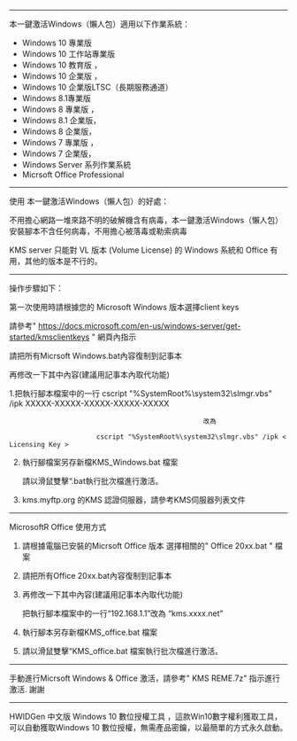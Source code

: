 --------------------------------------------------------------------------------------------------------------------------
本一鍵激活Windows（懶人包）適用以下作業系統：
* Windows 10 專業版
* Windows 10 工作站專業版 
* Windows 10 教育版 ，
* Windows 10 企業版 ，
* Windows 10 企業版LTSC（長期服務通道）
* Windows 8.1專業版 
* Windows 8 專業版 ，
* Windows 8.1 企業版，
* Windows 8 企業版，
* Windows 7 專業版 ， 
* Windows 7 企業版，
* Windows Server 系列作業系統
* Micrsoft Office Professional
----------------------------------------------------------------------------------------------------------------------------

使用 本一鍵激活Windows（懶人包）的好處：

不用擔心網路一堆來路不明的破解機含有病毒，本一鍵激活Windows（懶人包）安裝腳本不含任何病毒，不用擔心被落毒或勒索病毒

KMS server 只能對 VL 版本 (Volume License) 的 Windows 系統和 Office 有用，其他的版本是不行的。


----------------------------------------------------------------------------------------------------------------------------

操作步驟如下：

第一次使用時請根據您的 Microsoft Windows 版本選擇client keys 

請參考" https://docs.microsoft.com/en-us/windows-server/get-started/kmsclientkeys " 網頁內指示

請把所有Micrsoft Windows.bat內容復制到記事本

再修改一下其中內容(建議用記事本內取代功能)



1.把執行腳本檔案中的一行 cscript "%SystemRoot%\system32\slmgr.vbs" /ipk XXXXX-XXXXX-XXXXX-XXXXX-XXXXX
 
                                                     改為
                                        
                          cscript "%SystemRoot%\system32\slmgr.vbs" /ipk < Licensing Key >
                                         
2. 執行腳檔案另存新檔KMS_Windows.bat 檔案 
 
   請以滑鼠雙擊“.bat執行批次檔進行激活。
   
  
3. kms.myftp.org 的KMS 認證伺服器，請參考KMS伺服器列表文件


------------------------------------------------------------------------------------------------------------------------



MicrosoftR Office 使用方式

1. 請根據電腦已安裝的Micrsoft Office 版本 選擇相關的" Office 20xx.bat " 檔案

2. 請把所有Office 20xx.bat內容復制到記事本

3. 再修改一下其中內容(建議用記事本內取代功能)

   把執行腳本檔案中的一行“192.168.1.1”改為 “kms.xxxx.net” 

4. 執行腳本另存新檔KMS_office.bat 檔案

5. 請以滑鼠雙擊“KMS_office.bat 檔案執行批次檔進行激活。


-------------------------------------------------------------------------------------------------------------------------
手動進行Micrsoft Windows & Office 激活，請參考"  	KMS REME.7z" 指示進行激活. 謝謝

-------------------------------------------------------------------------------------------------------------------------

HWIDGen 中文版 Windows 10 數位授權工具 ，這款Win10數字權利獲取工具，可以自動獲取Windows 10 數位授權，無需產品密鑰，以最簡單的方式永久啟動。


